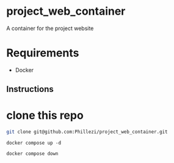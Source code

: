# project_web_container
 A container for the project website

# Requirements
* Docker

## Instructions
# clone this repo
```bash
git clone git@github.com:Phillezi/project_web_container.git
```

```
docker compose up -d
```

```
docker compose down
```
